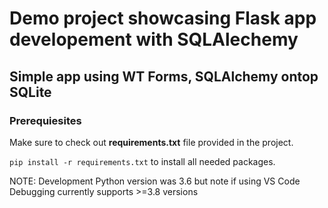 # Demo project showcasing Flask app developement with SQLAlechemy
## Simple app using WT Forms, SQLAlchemy ontop SQLite 

### Prerequiesites

Make sure to check out **requirements.txt** file provided in the project.

```pip install -r requirements.txt``` to install all needed packages.

NOTE: Development Python version was 3.6 but note if using VS Code Debugging currently supports >=3.8 versions
